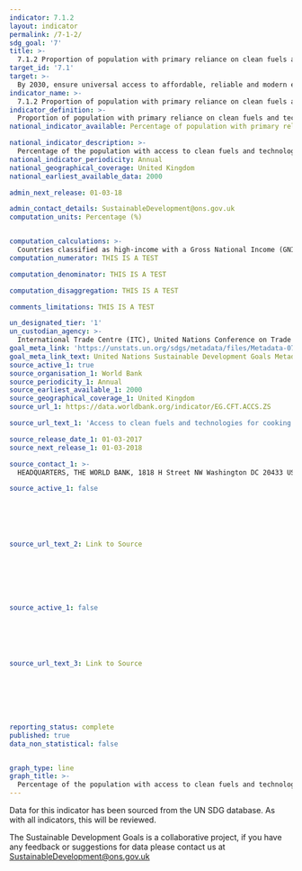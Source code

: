 ```yaml
---
indicator: 7.1.2
layout: indicator
permalink: /7-1-2/
sdg_goal: '7'
title: >-
  7.1.2 Proportion of population with primary reliance on clean fuels and technology
target_id: '7.1'
target: >-
  By 2030, ensure universal access to affordable, reliable and modern energy services
indicator_name: >-
  7.1.2 Proportion of population with primary reliance on clean fuels and technology
indicator_definition: >-
  Proportion of population with primary reliance on clean fuels and technology is calculated as the number of people using clean fuels and technologies for cooking, heating and lighting divided by total population reporting that any cooking, heating or lighting, expressed as percentage. “Clean” is defined by the emission rate targets and specific fuel recommendations (i.e. against unprocessed coal and kerosene) included in the normative guidance WHO guidelines for indoor air quality: household fuel combustion.
national_indicator_available: Percentage of population with primary reliance on clean fuels and technology

national_indicator_description: >-
  Percentage of the population with access to clean fuels and technologies for cooking
national_indicator_periodicity: Annual 
national_geographical_coverage: United Kingdom
national_earliest_available_data: 2000

admin_next_release: 01-03-18

admin_contact_details: SustainableDevelopment@ons.gov.uk
computation_units: Percentage (%)


computation_calculations: >-
  Countries classified as high-income with a Gross National Income (GNI) of more than US$ 12,746 - per capita are assumed to have made a complete transition to using clean fuels and technologies as the primary domestic energy source for cooking and the primary reliance on polluting (unclean) fuels and technologies use is reported to be less than 5% and assumed as zero for regional and global estimates.
computation_numerator: THIS IS A TEST

computation_denominator: THIS IS A TEST

computation_disaggregation: THIS IS A TEST

comments_limitations: THIS IS A TEST

un_designated_tier: '1'
un_custodian_agency: >-
  International Trade Centre (ITC), United Nations Conference on Trade and Development (UNCTAD), The World Trade Organization (WTO)
goal_meta_link: 'https://unstats.un.org/sdgs/metadata/files/Metadata-07-01-02.pdf '
goal_meta_link_text: United Nations Sustainable Development Goals Metadata (PDF 232 KB)
source_active_1: true
source_organisation_1: World Bank
source_periodicity_1: Annual
source_earliest_available_1: 2000
source_geographical_coverage_1: United Kingdom
source_url_1: https://data.worldbank.org/indicator/EG.CFT.ACCS.ZS

source_url_text_1: 'Access to clean fuels and technologies for cooking (% of population)'

source_release_date_1: 01-03-2017
source_next_release_1: 01-03-2018

source_contact_1: >-
  HEADQUARTERS, THE WORLD BANK, 1818 H Street NW Washington DC 20433 USA, Tel  (202) 473-1000

source_active_1: false






source_url_text_2: Link to Source







source_active_1: false






source_url_text_3: Link to Source







reporting_status: complete
published: true
data_non_statistical: false


graph_type: line
graph_title: >-
  Percentage of the population with access to clean fuels and technologies for cooking
---
```

Data for this indicator has been sourced from the UN SDG database. As with all indicators, this will be reviewed.
  
The Sustainable Development Goals is a collaborative project, if you have any feedback or suggestions for data please contact us at <SustainableDevelopment@ons.gov.uk>



